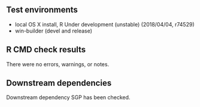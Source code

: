 ## Test environments
* local OS X install, R Under development (unstable) (2018/04/04, r74529)
* win-builder (devel and release)

## R CMD check results
There were no errors, warnings, or notes.

## Downstream dependencies
Downstream dependency SGP has been checked.